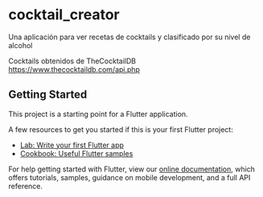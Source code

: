 # cocktail_creator

Una aplicación para ver recetas de cocktails y clasificado por su nivel de alcohol

Cocktails obtenidos de TheCocktailDB https://www.thecocktaildb.com/api.php 

## Getting Started

This project is a starting point for a Flutter application.

A few resources to get you started if this is your first Flutter project:

- [Lab: Write your first Flutter app](https://flutter.dev/docs/get-started/codelab)
- [Cookbook: Useful Flutter samples](https://flutter.dev/docs/cookbook)

For help getting started with Flutter, view our
[online documentation](https://flutter.dev/docs), which offers tutorials,
samples, guidance on mobile development, and a full API reference.
